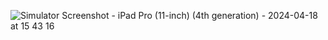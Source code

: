 ![Simulator Screenshot - iPad Pro (11-inch) (4th generation) - 2024-04-18 at 15 43 16](https://github.com/user-attachments/assets/7ca8db1e-7f7c-4e09-870d-dadce95ed3b4)
